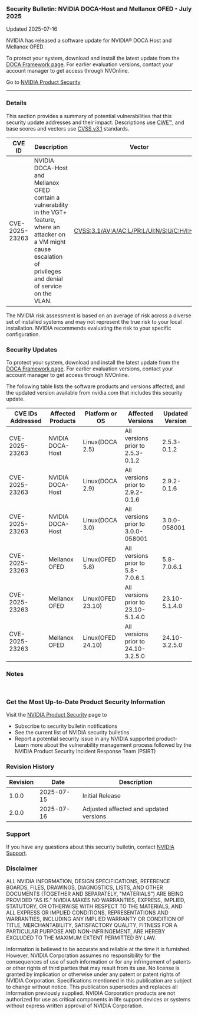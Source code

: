 ### Security Bulletin: NVIDIA DOCA-Host and Mellanox OFED - July 2025

Updated 2025-07-16

NVIDIA has released a software update for NVIDIA® DOCA Host and Mellanox OFED.<div>To protect your system, download and install the latest update from the <a href="https://developer.nvidia.com/doca-downloads">DOCA Framework page</a>.  For earlier evaluation versions, contact your account manager to get access through NVOnline.</div>

Go to [NVIDIA Product Security](https://www.nvidia.com/security/)

_______________________________________________________________________________________________________________________________________________

### Details

This section provides a summary of potential vulnerabilities that this security update addresses and their impact. Descriptions use [CWE™](https://cwe.mitre.org/), and base scores and vectors use [CVSS v3.1](https://www.first.org/cvss/specification-document) standards.

| **CVE ID** | **Description** | **Vector** | **Base Score** | **Severity** | **CWE** | **Impacts** |
| ---------- | ---------------- | ---------- | -------------- | ------------ | -------- | ------------ |
| CVE-2025-23263 | NVIDIA DOCA-Host and Mellanox OFED contain a vulnerability in the VGT+ feature, where an attacker on a VM might cause escalation of privileges and denial of service on the VLAN. | [CVSS:3.1/AV:A/AC:L/PR:L/UI:N/S:U/C:H/I:H/A:L](https://www.first.org/cvss/calculator/3.1#CVSS:3.1/AV:A/AC:L/PR:L/UI:N/S:U/C:H/I:H/A:L) | 7.6 | HIGH | [CWE-279](https://cwe.mitre.org/data/definitions/279.html) | Escalation of Privileges, Denial of Service |

The NVIDIA risk assessment is based on an average of risk across a diverse set of installed systems and may not represent the true risk to your local installation. NVIDIA recommends evaluating the risk to your specific configuration.

### Security Updates

To protect your system, download and install the latest update from the <a href="https://developer.nvidia.com/doca-downloads">DOCA Framework page</a>. For earlier evaluation versions, contact your account manager to get access through NVOnline.

The following table lists the software products and versions affected, and the updated version available from nvidia.com that includes this security update.

| **CVE IDs Addressed** | **Affected Products** | **Platform or OS** | **Affected Versions** | **Updated Version** |
| --------------------- | --------------------- | ----------------- | --------------------- | ------------------- |
| CVE-2025-23263 | NVIDIA DOCA-Host | Linux(DOCA 2.5) | All versions prior to 2.5.3-0.1.2 | 2.5.3-0.1.2 |
| CVE-2025-23263 | NVIDIA DOCA-Host | Linux(DOCA 2.9) | All versions prior to 2.9.2-0.1.6 | 2.9.2-0.1.6 |
| CVE-2025-23263 | NVIDIA DOCA-Host | Linux(DOCA 3.0) | All versions prior to 3.0.0-058001 | 3.0.0-058001 |
| CVE-2025-23263 | Mellanox OFED | Linux(OFED 5.8) | All versions prior to 5.8-7.0.6.1 | 5.8-7.0.6.1 |
| CVE-2025-23263 | Mellanox OFED | Linux(OFED 23.10) | All versions prior to 23.10-5.1.4.0 | 23.10-5.1.4.0 |
| CVE-2025-23263 | Mellanox OFED | Linux(OFED 24.10) | All versions prior to 24.10-3.2.5.0 | 24.10-3.2.5.0 |

### Notes

<br>



### Get the Most Up-to-Date Product Security Information

Visit the [NVIDIA Product Security](https://www.nvidia.com/security/) page to

- Subscribe to security bulletin notifications
- See the current list of NVIDIA security bulletins
- Report a potential security issue in any NVIDIA supported product- Learn more about the vulnerability management process followed by the NVIDIA Product Security Incident Response Team (PSIRT)
### Revision History

| **Revision** | **Date** | **Description** |
| ------------ | -------- | --------------- |
| 1.0.0 | 2025-07-15 | Initial Release |
| 2.0.0 | 2025-07-16 | Adjusted affected and updated versions |

### Support
If you have any questions about this security bulletin, contact [NVIDIA Support](https://www.nvidia.com/object/support.html).

### Disclaimer
ALL NVIDIA INFORMATION, DESIGN SPECIFICATIONS, REFERENCE BOARDS, FILES, DRAWINGS, DIAGNOSTICS, LISTS, AND OTHER DOCUMENTS (TOGETHER AND SEPARATELY, "MATERIALS") ARE BEING PROVIDED "AS IS." NVIDIA MAKES NO WARRANTIES, EXPRESS, IMPLIED, STATUTORY, OR OTHERWISE WITH RESPECT TO THE MATERIALS, AND ALL EXPRESS OR IMPLIED CONDITIONS, REPRESENTATIONS AND WARRANTIES, INCLUDING ANY IMPLIED WARRANTY OR CONDITION OF TITLE, MERCHANTABILITY, SATISFACTORY QUALITY, FITNESS FOR A PARTICULAR PURPOSE AND NON-INFRINGEMENT, ARE HEREBY EXCLUDED TO THE MAXIMUM EXTENT PERMITTED BY LAW. 

Information is believed to be accurate and reliable at the time it is furnished. However, NVIDIA Corporation assumes no responsibility for the consequences of use of such information or for any infringement of patents or other rights of third parties that may result from its use. No license is granted by implication or otherwise under any patent or patent rights of NVIDIA Corporation. Specifications mentioned in this publication are subject to change without notice. This publication supersedes and replaces all information previously supplied. NVIDIA Corporation products are not authorized for use as critical components in life support devices or systems without express written approval of NVIDIA Corporation.
